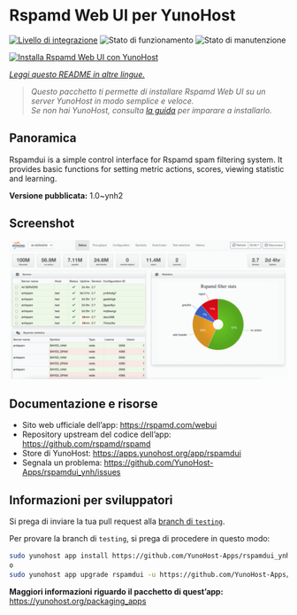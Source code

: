 <!--
N.B.: Questo README è stato automaticamente generato da <https://github.com/YunoHost/apps/tree/master/tools/readme_generator>
NON DEVE essere modificato manualmente.
-->

# Rspamd Web UI per YunoHost

[![Livello di integrazione](https://dash.yunohost.org/integration/rspamdui.svg)](https://dash.yunohost.org/appci/app/rspamdui) ![Stato di funzionamento](https://ci-apps.yunohost.org/ci/badges/rspamdui.status.svg) ![Stato di manutenzione](https://ci-apps.yunohost.org/ci/badges/rspamdui.maintain.svg)

[![Installa Rspamd Web UI con YunoHost](https://install-app.yunohost.org/install-with-yunohost.svg)](https://install-app.yunohost.org/?app=rspamdui)

*[Leggi questo README in altre lingue.](./ALL_README.md)*

> *Questo pacchetto ti permette di installare Rspamd Web UI su un server YunoHost in modo semplice e veloce.*  
> *Se non hai YunoHost, consulta [la guida](https://yunohost.org/install) per imparare a installarlo.*

## Panoramica

Rspamdui is a simple control interface for Rspamd spam filtering system. It provides basic functions for setting metric actions, scores, viewing statistic and learning.

**Versione pubblicata:** 1.0~ynh2

## Screenshot

![Screenshot di Rspamd Web UI](./doc/screenshots/screenshot.png)

## Documentazione e risorse

- Sito web ufficiale dell’app: <https://rspamd.com/webui>
- Repository upstream del codice dell’app: <https://github.com/rspamd/rspamd>
- Store di YunoHost: <https://apps.yunohost.org/app/rspamdui>
- Segnala un problema: <https://github.com/YunoHost-Apps/rspamdui_ynh/issues>

## Informazioni per sviluppatori

Si prega di inviare la tua pull request alla [branch di `testing`](https://github.com/YunoHost-Apps/rspamdui_ynh/tree/testing).

Per provare la branch di `testing`, si prega di procedere in questo modo:

```bash
sudo yunohost app install https://github.com/YunoHost-Apps/rspamdui_ynh/tree/testing --debug
o
sudo yunohost app upgrade rspamdui -u https://github.com/YunoHost-Apps/rspamdui_ynh/tree/testing --debug
```

**Maggiori informazioni riguardo il pacchetto di quest’app:** <https://yunohost.org/packaging_apps>
